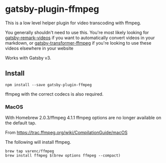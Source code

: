# gatsby-plugin-ffmpeg

This is a low level helper plugin for video transcoding with ffmpeg.

You generally shouldn't need to use this. You're most likely looking for [gatsby-remark-videos](https://github.com/Mike-Dax/gatsby-remark-videos) if you want to automatically convert videos in your markdown, or [gatsby-transformer-ffmpeg](https://github.com/Mike-Dax/gatsby-transformer-ffmpeg) if you're looking to use these videos elsewhere in your website

Works with Gatsby v3.

## Install

`npm install --save gatsby-plugin-ffmpeg`

ffmpeg with the correct codecs is also required.

### MacOS

With Homebrew 2.0.3/ffmpeg 4.1.1 ffmpeg options are no longer available on the default tap.

From https://trac.ffmpeg.org/wiki/CompilationGuide/macOS

The following will install ffmpeg.

```
brew tap varenc/ffmpeg
brew install ffmpeg $(brew options ffmpeg --compact)
```
